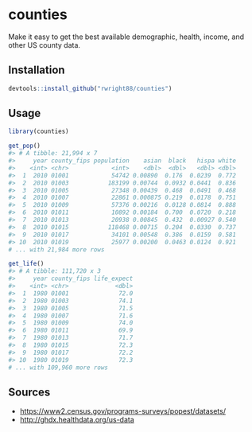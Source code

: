 # counties

Make it easy to get the best available demographic, health, income, and other US county data.

## Installation

``` r
devtools::install_github("rwright88/counties")
```

## Usage

``` r
library(counties)

get_pop()
#> # A tibble: 21,994 x 7
#>     year county_fips population    asian  black   hispa white
#>    <int> <chr>            <int>    <dbl>  <dbl>   <dbl> <dbl>
#>  1  2010 01001            54742 0.00890  0.176  0.0239  0.772
#>  2  2010 01003           183199 0.00744  0.0932 0.0441  0.836
#>  3  2010 01005            27348 0.00439  0.468  0.0491  0.468
#>  4  2010 01007            22861 0.000875 0.219  0.0178  0.751
#>  5  2010 01009            57376 0.00216  0.0128 0.0814  0.888
#>  6  2010 01011            10892 0.00184  0.700  0.0720  0.218
#>  7  2010 01013            20938 0.00845  0.432  0.00927 0.540
#>  8  2010 01015           118468 0.00715  0.204  0.0330  0.737
#>  9  2010 01017            34101 0.00548  0.386  0.0159  0.581
#> 10  2010 01019            25977 0.00200  0.0463 0.0124  0.921
# ... with 21,984 more rows

get_life()
#> # A tibble: 111,720 x 3
#>     year county_fips life_expect
#>    <int> <chr>             <dbl>
#>  1  1980 01001              72.0
#>  2  1980 01003              74.1
#>  3  1980 01005              71.5
#>  4  1980 01007              71.6
#>  5  1980 01009              74.0
#>  6  1980 01011              69.9
#>  7  1980 01013              71.7
#>  8  1980 01015              72.3
#>  9  1980 01017              72.2
#> 10  1980 01019              72.3
# ... with 109,960 more rows
```

## Sources

- https://www2.census.gov/programs-surveys/popest/datasets/
- http://ghdx.healthdata.org/us-data
